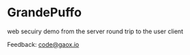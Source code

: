 # GrandePuffo
web secuiry demo from the server round trip to the user client

Feedback: <a href="mailto:code@gaox.io">code@gaox.io</a>
